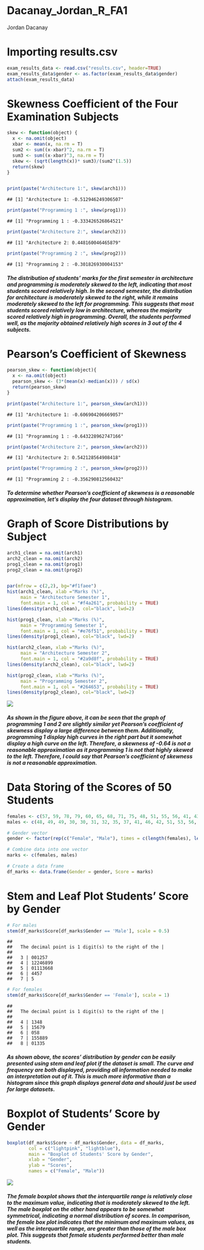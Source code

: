 Dacanay_Jordan_R_FA1
================
Jordan Dacanay

# Importing results.csv

``` r
exam_results_data <- read.csv("results.csv", header=TRUE)
exam_results_data$gender <- as.factor(exam_results_data$gender)
attach(exam_results_data)
```

# Skewness Coefficient of the Four Examination Subjects

``` r
skew <- function(object) {
  x <- na.omit(object)
  xbar <- mean(x, na.rm = T)
  sum2 <- sum((x-xbar)^2, na.rm = T)
  sum3 <- sum((x-xbar)^3, na.rm = T)
  skew <- (sqrt(length(x))* sum3)/(sum2^(1.5))
  return(skew)
}


print(paste("Architecture 1:", skew(arch1)))
```

    ## [1] "Architecture 1: -0.512946249306507"

``` r
print(paste("Programming 1 :", skew(prog1)))
```

    ## [1] "Programming 1 : -0.333426526864521"

``` r
print(paste("Architecture 2:", skew(arch2)))
```

    ## [1] "Architecture 2: 0.448160046465879"

``` r
print(paste("Programming 2 :", skew(prog2)))
```

    ## [1] "Programming 2 : -0.301826930004153"

##### The distribution of students’ marks for the first semester in architecture and programming is moderately skewed to the left, indicating that most students scored relatively high. In the second semester, the distribution for architecture is moderately skewed to the right, while it remains moderately skewed to the left for programming. This suggests that most students scored relatively low in architecture, whereas the majority scored relatively high in programming. Overall, the students performed well, as the majority obtained relatively high scores in 3 out of the 4 subjects.

# Pearson’s Coefficient of Skewness

``` r
pearson_skew <- function(object){
  x <- na.omit(object)
  pearson_skew <- (3*(mean(x)-median(x))) / sd(x)
  return(pearson_skew)
}

print(paste("Architecture 1:", pearson_skew(arch1)))
```

    ## [1] "Architecture 1: -0.606904206669057"

``` r
print(paste("Programming 1 :", pearson_skew(prog1)))
```

    ## [1] "Programming 1 : -0.643228962747166"

``` r
print(paste("Architecture 2:", pearson_skew(arch2)))
```

    ## [1] "Architecture 2: 0.542128564908418"

``` r
print(paste("Programming 2 :", pearson_skew(prog2)))
```

    ## [1] "Programming 2 : -0.356290812560432"

##### To determine whether Pearson’s coefficient of skewness is a reasonable approximation, let’s display the four dataset through histogram.

# Graph of Score Distributions by Subject

``` r
arch1_clean = na.omit(arch1)
arch2_clean = na.omit(arch2)
prog1_clean = na.omit(prog1)
prog2_clean = na.omit(prog2)


par(mfrow = c(2,2), bg="#f1faee")
hist(arch1_clean, xlab ="Marks (%)",
     main = "Architecture Semester 1",
     font.main = 1, col = "#f4a261", probability = TRUE)
lines(density(arch1_clean), col="black", lwd=2)

hist(prog1_clean, xlab ="Marks (%)",
     main = "Programming Semester 1",
     font.main = 1, col = "#e76f51", probability = TRUE)
lines(density(prog1_clean), col="black", lwd=2)

hist(arch2_clean, xlab ="Marks (%)",
     main = "Architecture Semester 2",
     font.main = 1, col = "#2a9d8f", probability = TRUE)
lines(density(arch2_clean), col="black", lwd=2)

hist(prog2_clean, xlab ="Marks (%)",
     main = "Programming Semester 2",
     font.main = 1, col = "#264653", probability = TRUE)
lines(density(prog2_clean), col="black", lwd=2)
```

![](Dacanay_Jordan_R_FA1_files/figure-gfm/unnamed-chunk-4-1.png)<!-- -->

##### As shown in the figure above, it can be seen that the graph of programming 1 and 2 are slightly similar yet Pearson’s coefficient of skewness display a large difference between them. Additionally, programming 1 display high curves in the right part but it somewhat display a high curve on the left. Therefore, a skewness of -0.64 is not a reasonable approximation as it programming 1 is not that highly skewed to the left. Therefore, I could say that Pearson’s coefficient of skewness is not a reasonable approximation.

# Data Storing of the Scores of 50 Students

``` r
females <- c(57, 59, 78, 79, 60, 65, 68, 71, 75, 48, 51, 55, 56, 41, 43, 44, 75, 78, 80, 81, 83, 83, 85)
males <- c(48, 49, 49, 30, 30, 31, 32, 35, 37, 41, 46, 42, 51, 53, 56, 42, 44, 50, 51, 65, 67, 51, 56, 58, 64, 64, 75)

# Gender vector
gender <- factor(rep(c("Female", "Male"), times = c(length(females), length(males))))

# Combine data into one vector
marks <- c(females, males)

# Create a data frame
df_marks <- data.frame(Gender = gender, Score = marks)
```

# Stem and Leaf Plot Students’ Score by Gender

``` r
# For males
stem(df_marks$Score[df_marks$Gender == 'Male'], scale = 0.5)
```

    ## 
    ##   The decimal point is 1 digit(s) to the right of the |
    ## 
    ##   3 | 001257
    ##   4 | 12246899
    ##   5 | 01113668
    ##   6 | 4457
    ##   7 | 5

``` r
# For females
stem(df_marks$Score[df_marks$Gender == 'Female'], scale = 1)
```

    ## 
    ##   The decimal point is 1 digit(s) to the right of the |
    ## 
    ##   4 | 1348
    ##   5 | 15679
    ##   6 | 058
    ##   7 | 155889
    ##   8 | 01335

##### As shown above, the scores’ distribution by gender can be easily presented using stem and leaf plot if the dataset is small. The curve and frequency are both displayed, providing all information needed to make an interpretation out of it. This is much more informative than a histogram since this graph displays general data and should just be used for large datasets.

# Boxplot of Students’ Score by Gender

``` r
boxplot(df_marks$Score ~ df_marks$Gender, data = df_marks, 
        col = c("lightpink", "lightblue"),
        main = "Boxplot of Students' Score by Gender", 
        xlab = "Gender", 
        ylab = "Scores",
        names = c("Female", "Male"))
```

![](Dacanay_Jordan_R_FA1_files/figure-gfm/unnamed-chunk-7-1.png)<!-- -->

##### The female boxplot shows that the interquartile range is relatively close to the maximum value, indicating that is moderately skewed to the left. The male boxplot on the other hand appears to be somewhat symmetrical, indicating a normal distribution of scores. In comparison, the female box plot indicates that the minimum and maximum values, as well as the interquartile range, are greater than those of the male box plot. This suggests that female students performed better than male students.
